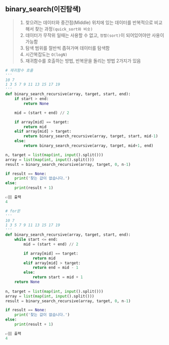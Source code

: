 ## binary_search(이진탐색)
> 1. 찾으려는 데이터와 중간점(Middle) 위치에 있는 데이터를 반복적으로 비교해서 찾는 과정`(quick_sort와 비슷)`
> 2. 데이터가 무작위 일때는 사용할 수 없고, `정렬(sort)`이 되어있어야만 사용이 가능함
> 3. 탐색 범위를 절반씩 좁혀가며 데이터를 탐색함
> 4. 시간복잡도는 `O(logN)`
> 5. 재귀함수를 호출하는 방법, 반복문을 돌리는 방법 2가지가 있음

```python
# 재귀함수 호출
'''
10 7
1 3 5 7 9 11 13 15 17 19
'''
def binary_search_recursive(array, target, start, end):
    if start > end:
        return None

    mid = (start + end) // 2

    if array[mid] == target:
        return mid
    elif array[mid] > target:
        return binary_search_recursive(array, target, start, mid-1)
    else:
        return binary_search_recursive(array, target, mid+1, end)

n, target = list(map(int, input().split()))
array = list(map(int, input().split()))
result = binary_search_recursive(array, target, 0, n-1)

if result == None:
    print('찾는 값이 없습니다.')
else:
    print(result + 1)

👉🏽 출력
4
```

```python
# for문
'''
10 7
1 3 5 7 9 11 13 15 17 19
'''
def binary_search_recursive(array, target, start, end):
    while start <= end:
        mid = (start + end) // 2

        if array[mid] == target:
            return mid
        elif array[mid] > target:
            return end = mid - 1
        else:
            return start = mid + 1
    return None
    
n, target = list(map(int, input().split()))
array = list(map(int, input().split()))
result = binary_search_recursive(array, target, 0, n-1)

if result == None:
    print('찾는 값이 없습니다.')
else:
    print(result + 1)

👉🏽 출력
4
```

